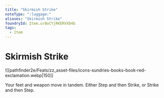 ```yaml
---
title: "Skirmish Strike"
noteType: ":luggage:"
aliases: "Skirmish Strike"
foundryId: Item.ur8oCYjRKERVXD4b
tags:
  - Item
---
```


# Skirmish Strike
![[pathfinder2e/Feats/zz_asset-files/icons-sundries-books-book-red-exclamation.webp|150]]

Your feet and weapon move in tandem. Either Step and then Strike, or Strike and then Step.
